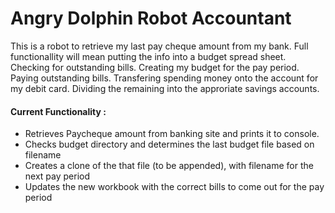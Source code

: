 <h1>Angry Dolphin Robot Accountant</h1>

This is a robot to retrieve my last pay cheque amount from my bank. Full functionallity will mean putting the info into a budget spread sheet. Checking for outstanding bills. Creating my budget for the pay period. Paying outstanding bills. Transfering spending money onto the account for my debit card. Dividing the remaining into the approriate savings accounts.

<h4>Current Functionality : </h4>
<ul>
<li>Retrieves Paycheque amount from banking site and prints it to console.</li>
<li>Checks budget directory and determines the last budget file based on filename</li>
<li>Creates a clone of the that file (to be appended), with filename for the next pay period</li>
<li>Updates the new workbook with the correct bills to come out for the pay period</li>
</ul>
